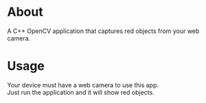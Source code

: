 # About
A C++ OpenCV application that captures red objects from your web camera.</br>

# Usage
Your device must have a web camera to use this app.</br>
Just run the application and it will show red objects.</br>
